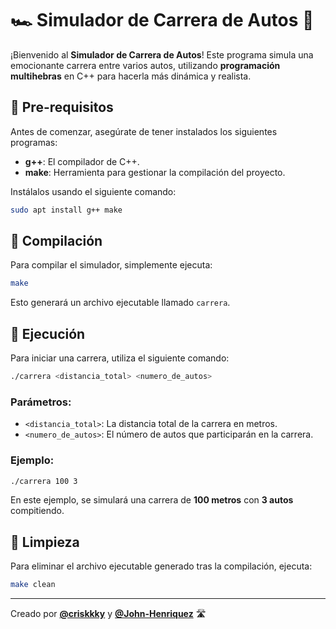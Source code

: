 # 🏎️ Simulador de Carrera de Autos 🏁

¡Bienvenido al **Simulador de Carrera de Autos**! Este programa simula una emocionante carrera entre varios autos, utilizando **programación multihebras** en C++ para hacerla más dinámica y realista.

## 🚀 Pre-requisitos

Antes de comenzar, asegúrate de tener instalados los siguientes programas:

- **g++**: El compilador de C++.
- **make**: Herramienta para gestionar la compilación del proyecto.

Instálalos usando el siguiente comando:

```bash
sudo apt install g++ make
```

## 🔧 Compilación

Para compilar el simulador, simplemente ejecuta:

```bash
make
```

Esto generará un archivo ejecutable llamado `carrera`.

## 🏁 Ejecución

Para iniciar una carrera, utiliza el siguiente comando:

```bash
./carrera <distancia_total> <numero_de_autos>
```

### Parámetros:

- `<distancia_total>`: La distancia total de la carrera en metros.
- `<numero_de_autos>`: El número de autos que participarán en la carrera.

### Ejemplo:

```bash
./carrera 100 3
```

En este ejemplo, se simulará una carrera de **100 metros** con **3 autos** compitiendo.

## 🧹 Limpieza

Para eliminar el archivo ejecutable generado tras la compilación, ejecuta:

```bash
make clean
```

---

Creado por [**@criskkky**](https://github.com/criskkky) y [**@John-Henriquez**](https://github.com/John-Henriquez) 🛣️